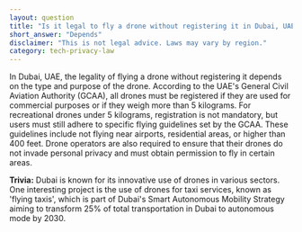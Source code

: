 ```yaml
---
layout: question
title: "Is it legal to fly a drone without registering it in Dubai, UAE?"
short_answer: "Depends"
disclaimer: "This is not legal advice. Laws may vary by region."
category: tech-privacy-law
---
```

In Dubai, UAE, the legality of flying a drone without registering it depends on the type and purpose of the drone. According to the UAE's General Civil Aviation Authority (GCAA), all drones must be registered if they are used for commercial purposes or if they weigh more than 5 kilograms. For recreational drones under 5 kilograms, registration is not mandatory, but users must still adhere to specific flying guidelines set by the GCAA. These guidelines include not flying near airports, residential areas, or higher than 400 feet. Drone operators are also required to ensure that their drones do not invade personal privacy and must obtain permission to fly in certain areas.

**Trivia:** Dubai is known for its innovative use of drones in various sectors. One interesting project is the use of drones for taxi services, known as 'flying taxis', which is part of Dubai's Smart Autonomous Mobility Strategy aiming to transform 25% of total transportation in Dubai to autonomous mode by 2030.
